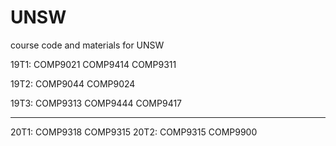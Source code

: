 # UNSW
course code and materials for UNSW

19T1: COMP9021	COMP9414	COMP9311

19T2: COMP9044	COMP9024  

19T3: COMP9313	COMP9444	COMP9417

----------------------------------

20T1: COMP9318  COMP9315
20T2: COMP9315  COMP9900
